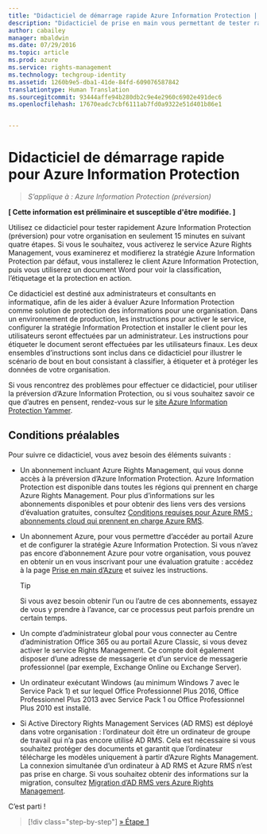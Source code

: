 ```yaml
---
title: "Didacticiel de démarrage rapide Azure Information Protection | Azure Rights Management"
description: "Didacticiel de prise en main vous permettant de tester rapidement Microsoft Azure Information Protection dans votre organisation en seulement quatre étapes et moins de 15 minutes."
author: cabailey
manager: mbaldwin
ms.date: 07/29/2016
ms.topic: article
ms.prod: azure
ms.service: rights-management
ms.technology: techgroup-identity
ms.assetid: 1260b9e5-dba1-41de-84fd-609076587842
translationtype: Human Translation
ms.sourcegitcommit: 93444affe94b280db2c9e4e2960c6902e491dec6
ms.openlocfilehash: 17670eadc7cbf6111ab7fd0a9322e51d401b86e1


---
```


# Didacticiel de démarrage rapide pour Azure Information Protection 

>*S’applique à : Azure Information Protection (préversion)*

**[ Cette information est préliminaire et susceptible d'être modifiée. ]**

Utilisez ce didacticiel pour tester rapidement Azure Information Protection (préversion) pour votre organisation en seulement 15 minutes en suivant quatre étapes. Si vous le souhaitez, vous activerez le service Azure Rights Management, vous examinerez et modifierez la stratégie Azure Information Protection par défaut, vous installerez le client Azure Information Protection, puis vous utiliserez un document Word pour voir la classification, l’étiquetage et la protection en action.

Ce didacticiel est destiné aux administrateurs et consultants en informatique, afin de les aider à évaluer Azure Information Protection comme solution de protection des informations pour une organisation. Dans un environnement de production, les instructions pour activer le service, configurer la stratégie Information Protection et installer le client pour les utilisateurs seront effectuées par un administrateur. Les instructions pour étiqueter le document seront effectuées par les utilisateurs finaux. Les deux ensembles d’instructions sont inclus dans ce didacticiel pour illustrer le scénario de bout en bout consistant à classifier, à étiqueter et à protéger les données de votre organisation. 

Si vous rencontrez des problèmes pour effectuer ce didacticiel, pour utiliser la préversion d’Azure Information Protection, ou si vous souhaitez savoir ce que d’autres en pensent, rendez-vous sur le [site Azure Information Protection Yammer](https://www.yammer.com/askipteam/#/threads/inGroup?type=in_group&feedId=8652489&view=all).

## Conditions préalables 
Pour suivre ce didacticiel, vous avez besoin des éléments suivants :

- Un abonnement incluant Azure Rights Management, qui vous donne accès à la préversion d’Azure Information Protection. Azure Information Protection est disponible dans toutes les régions qui prennent en charge Azure Rights Management. Pour plus d’informations sur les abonnements disponibles et pour obtenir des liens vers des versions d’évaluation gratuites, consultez [Conditions requises pour Azure RMS : abonnements cloud qui prennent en charge Azure RMS](../get-started/requirements-subscriptions.md).

- Un abonnement Azure, pour vous permettre d’accéder au portail Azure et de configurer la stratégie Azure Information Protection. Si vous n’avez pas encore d’abonnement Azure pour votre organisation, vous pouvez en obtenir un en vous inscrivant pour une évaluation gratuite : accédez à la page [Prise en main d’Azure](https://account.windowsazure.com/organization) et suivez les instructions.

  > [!TIP] 
  > Si vous avez besoin obtenir l’un ou l’autre de ces abonnements, essayez de vous y prendre à l’avance, car ce processus peut parfois prendre un certain temps.

- Un compte d’administrateur global pour vous connecter au Centre d’administration Office 365 ou au portail Azure Classic, si vous devez activer le service Rights Management. Ce compte doit également disposer d’une adresse de messagerie et d’un service de messagerie professionnel (par exemple, Exchange Online ou Exchange Server).

- Un ordinateur exécutant Windows (au minimum Windows 7 avec le Service Pack 1) et sur lequel Office Professionnel Plus 2016, Office Professionnel Plus 2013 avec Service Pack 1 ou Office Professionnel Plus 2010 est installé. 

- Si Active Directory Rights Management Services (AD RMS) est déployé dans votre organisation : l’ordinateur doit être un ordinateur de groupe de travail qui n’a pas encore utilisé AD RMS. Cela est nécessaire si vous souhaitez protéger des documents et garantit que l’ordinateur télécharge les modèles uniquement à partir d’Azure Rights Management. La connexion simultanée d’un ordinateur à AD RMS et Azure RMS n’est pas prise en charge. Si vous souhaitez obtenir des informations sur la migration, consultez [Migration d’AD RMS vers Azure Rights Management](../plan-design/migrate-from-ad-rms-to-azure-rms.md).   

C’est parti !

>[!div class="step-by-step"]
[&#187; Étape 1](infoprotect-tutorial-step1.md)





<!--HONumber=Jul16_HO5-->


